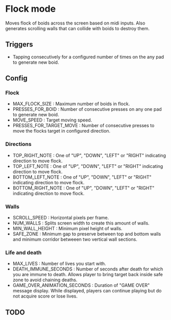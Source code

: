 Flock mode
======

Moves flock of boids across the screen based on midi inputs. Also generates scrolling walls that can collide with boids to destroy them.

## Triggers
- Tapping consecutively for a configured number of times on the any pad to generate new boid.

## Config
### Flock
- MAX_FLOCK_SIZE : Maximum number of boids in flock.
- PRESSES_FOR_BOID : Number of consecutive presses on any one pad to generate new boid.
- MOVE_SPEED : Target moving speed.
- PRESSES_FOR_TARGET_MOVE : Number of consecutive presses to move the flocks target in configured direction.

### Directions
- TOP_RIGHT_NOTE : One of "UP", "DOWN", "LEFT" or "RIGHT" indicating direction to move flock.
- TOP_LEFT_NOTE : One of "UP", "DOWN", "LEFT" or "RIGHT" indicating direction to move flock.
- BOTTOM_LEFT_NOTE : One of "UP", "DOWN", "LEFT" or "RIGHT" indicating direction to move flock.
- BOTTOM_RIGHT_NOTE : One of "UP", "DOWN", "LEFT" or "RIGHT" indicating direction to move flock.

### Walls
- SCROLL_SPEED : Horizontal pixels per frame.
- NUM_WALLS : Splits screen width to create this amount of walls.
- MIN_WALL_HEIGHT : Minimum pixel height of walls.
- SAFE_ZONE : Minimum gap to preserve between top and bottom walls and minimum corridor betweeen two vertical wall sections.

### Life and death
- MAX_LIVES : Number of lives you start with.
- DEATH_IMMUNE_SECONDS : Number of seconds after death for which you are immune to death. Allows player to bring target back inside safe zone to avoid chaining deaths.
- GAME_OVER_ANIMATION_SECONDS : Duration of "GAME OVER" message display. While displayed, players can continue playing but do not acquire score or lose lives.

## TODO
